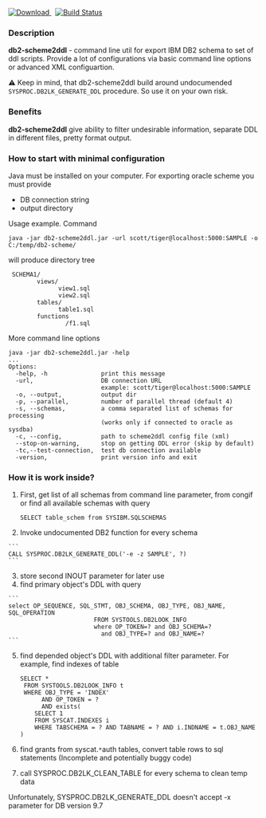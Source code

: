 
[ ![Download](https://api.bintray.com/packages/qwazer/maven/db2-scheme2ddl/images/download.svg) ](https://bintray.com/qwazer/maven/db2-scheme2ddl/_latestVersion) &nbsp; [![Build Status](https://travis-ci.org/qwazer/db2-scheme2ddl.svg?branch=master)](https://travis-ci.org/qwazer/db2-scheme2ddl)

### Description ###

**db2-scheme2ddl** - command line util for export IBM DB2  schema to set of ddl scripts. Provide a lot of configurations via basic command line options or advanced XML configuartion.

:warning: Keep in mind, that db2-scheme2ddl build around undocumended  `SYSPROC.DB2LK_GENERATE_DDL` procedure. So use it on your own risk.

### Benefits ###
**db2-scheme2ddl** give ability to filter undesirable information, separate DDL in different files, pretty format output.

### How to start with minimal configuration ###
Java must be installed on your computer.
For exporting oracle scheme you must provide
  * DB connection string
  * output directory
  
Usage example. Command
```
java -jar db2-scheme2ddl.jar -url scott/tiger@localhost:5000:SAMPLE -o C:/temp/db2-scheme/
```
will produce directory tree
```
 SCHEMA1/
        views/
              view1.sql
              view2.sql
        tables/
              table1.sql
        functions
                /f1.sql  
```

More command line options
```
java -jar db2-scheme2ddl.jar -help
...
Options: 
  -help, -h               print this message
  -url,                   DB connection URL
                          example: scott/tiger@localhost:5000:SAMPLE
  -o, --output,           output dir
  -p, --parallel,         number of parallel thread (default 4)
  -s, --schemas,          a comma separated list of schemas for processing
                          (works only if connected to oracle as sysdba)
  -c, --config,           path to scheme2ddl config file (xml)
  --stop-on-warning,      stop on getting DDL error (skip by default)
  -tc,--test-connection,  test db connection available
  -version,               print version info and exit
```


### How it is work inside? ###

  1. First, get list of all schemas from command line parameter, from congif or find all available schemas with query
   
     ```
     SELECT table_schem from SYSIBM.SQLSCHEMAS 
     ```   
  2. Invoke undocumented DB2 function for every schema
    
    ```
    CALL SYSPROC.DB2LK_GENERATE_DDL('-e -z SAMPLE', ?)
    ```
  3. store second INOUT parameter for later use
  4. find primary object's DDL with query
  
    ```
    select OP_SEQUENCE, SQL_STMT, OBJ_SCHEMA, OBJ_TYPE, OBJ_NAME, SQL_OPERATION 
                            FROM SYSTOOLS.DB2LOOK_INFO 
                            where OP_TOKEN=? and OBJ_SCHEMA=? 
                              and OBJ_TYPE=? and OBJ_NAME=?
    ```
  5. find depended object's DDL with additional filter parameter. For example, find indexes of table
     
     ```
     SELECT * 
      FROM SYSTOOLS.DB2LOOK_INFO t 
      WHERE OBJ_TYPE = 'INDEX' 
           AND OP_TOKEN = ? 
           AND exists( 
         SELECT 1 
         FROM SYSCAT.INDEXES i 
         WHERE TABSCHEMA = ? AND TABNAME = ? AND i.INDNAME = t.OBJ_NAME ) 
     ```
  6. find grants from syscat.`*`auth tables, convert table rows to sql statements (Incomplete and potentially buggy code)

  7. call SYSPROC.DB2LK_CLEAN_TABLE for every schema to clean temp data
  
Unfortunately, SYSPROC.DB2LK\_GENERATE\_DDL doesn't accept -x parameter for DB version 9.7
